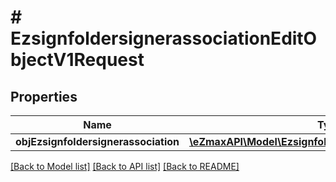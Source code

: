 # # EzsignfoldersignerassociationEditObjectV1Request

## Properties

Name | Type | Description | Notes
------------ | ------------- | ------------- | -------------
**objEzsignfoldersignerassociation** | [**\eZmaxAPI\Model\EzsignfoldersignerassociationRequest**](EzsignfoldersignerassociationRequest.md) |  | [optional]

[[Back to Model list]](../../README.md#models) [[Back to API list]](../../README.md#endpoints) [[Back to README]](../../README.md)

